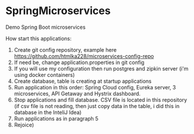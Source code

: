 # SpringMicroservices
Demo Spring Boot microservices

How start this applications:
  1. Create git config repository, example here https://github.com/htmlka228/microservices-config-repo
  2. If need be, change application.properties in git config
  3. If you will use my configuration then run postgres and zipkin server (i'm using docker containers)
  4. Create database, table is creating at startup applications
  5. Run application in this order: Spring Cloud config, Eureka server, 3 microservices, API Getaway and Hystrix dashboard.
  6. Stop applications and fill database. CSV file is located in this repository (if csv file is not reading, then just copy data in the table, i did this in database in the InteliJ Idea)
  7. Run applications as in paragraph 5
  8. Rejoice)
  
